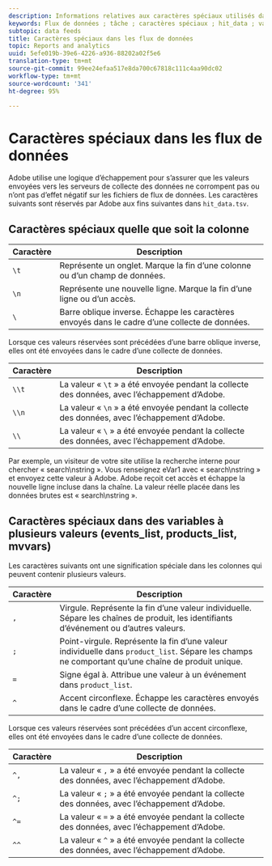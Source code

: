 ```yaml
---
description: Informations relatives aux caractères spéciaux utilisés dans le flux de données.
keywords: Flux de données ; tâche ; caractères spéciaux ; hit_data ; variables à plusieurs valeurs ; événements_liste ; products_liste ; mvvars
subtopic: data feeds
title: Caractères spéciaux dans les flux de données
topic: Reports and analytics
uuid: 5efe019b-39e6-4226-a936-88202a02f5e6
translation-type: tm+mt
source-git-commit: 99ee24efaa517e8da700c67818c111c4aa90dc02
workflow-type: tm+mt
source-wordcount: '341'
ht-degree: 95%

---
```



# Caractères spéciaux dans les flux de données

Adobe utilise une logique d’échappement pour s’assurer que les valeurs envoyées vers les serveurs de collecte des données ne corrompent pas ou n’ont pas d’effet négatif sur les fichiers de flux de données. Les caractères suivants sont réservés par Adobe aux fins suivantes dans `hit_data.tsv`.

## Caractères spéciaux quelle que soit la colonne

| Caractère | Description |
|--- |--- |
| `\t` | Représente un onglet. Marque la fin d’une colonne ou d’un champ de données. |
| `\n` | Représente une nouvelle ligne. Marque la fin d’une ligne ou d’un accès. |
| `\` | Barre oblique inverse. Échappe les caractères envoyés dans le cadre d’une collecte de données. |

Lorsque ces valeurs réservées sont précédées d’une barre oblique inverse, elles ont été envoyées dans le cadre d’une collecte de données.

| Caractère | Description |
|--- |--- |
| `\\t` | La valeur « `\t` » a été envoyée pendant la collecte des données, avec l’échappement d’Adobe. |
| `\\n` | La valeur « `\n` » a été envoyée pendant la collecte des données, avec l’échappement d’Adobe. |
| `\\` | La valeur « `\` » a été envoyée pendant la collecte des données, avec l’échappement d’Adobe. |

Par exemple, un visiteur de votre site utilise la recherche interne pour chercher « search\nstring ». Vous renseignez eVar1 avec « search\nstring » et envoyez cette valeur à Adobe. Adobe reçoit cet accès et échappe la nouvelle ligne incluse dans la chaîne. La valeur réelle placée dans les données brutes est « search\\nstring ».

## Caractères spéciaux dans des variables à plusieurs valeurs (events_list, products_list, mvvars)

Les caractères suivants ont une signification spéciale dans les colonnes qui peuvent contenir plusieurs valeurs.

| Caractère | Description |
|--- |--- |
| `,` | Virgule. Représente la fin d’une valeur individuelle. Sépare les chaînes de produit, les identifiants d’événement ou d’autres valeurs. |
| `;` | Point-virgule. Représente la fin d’une valeur individuelle dans `product_list`. Sépare les champs ne comportant qu’une chaîne de produit unique. |
| `=` | Signe égal à. Attribue une valeur à un événement dans `product_list`. |
| `^` | Accent circonflexe. Échappe les caractères envoyés dans le cadre d’une collecte de données. |

Lorsque ces valeurs réservées sont précédées d’un accent circonflexe, elles ont été envoyées dans le cadre d’une collecte de données.

| Caractère | Description |
|--- |--- |
| `^,` | La valeur « `,` » a été envoyée pendant la collecte des données, avec l’échappement d’Adobe. |
| `^;` | La valeur « `;` » a été envoyée pendant la collecte des données, avec l’échappement d’Adobe. |
| `^=` | La valeur « `=` » a été envoyée pendant la collecte des données, avec l’échappement d’Adobe. |
| `^^` | La valeur « `^` » a été envoyée pendant la collecte des données, avec l’échappement d’Adobe. |
